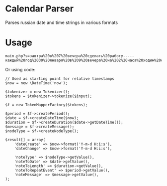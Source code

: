 Calendar Parser
===============
Parses russian date and time strings in various formats

Usage
=====
    main.php?s=завтра%20в%207%20вечера%20сделать%20работу-----каждый%20год%2030%20января%20в%209%20вечера%20на%202%20часа%20ходим%20с%20мужиками%20в%20баню

Or using code:

    // Used as starting point for relative timestamps
    $now = new \DateTime('now');

    $tokenizer = new Tokenizer();
   	$tokens = $tokenizer->tokenize($input);

   	$f = new TokenMapperFactory($tokens);

   	$period = $f->createPeriod();
    $date = $f->createDateTime($now);
    $duration = $f->createDuration($date->getDateTime());
    $message = $f->createMessage();
    $nodeType = $f->createNodeType();

    $result[] = array(
        'dateCreate' => $now->format('Y-m-d H:i:s'),
        'dateChange' => $now->format('Y-m-d H:i:s'),

        'noteType' => $nodeType->getValue(),
        'noteToDate' => $date->getValue(),
        'noteToLength' => $duration->getValue(),
        'noteToRepeatEvent' => $period->getValue(),
        'noteMessage' => $message->getValue(),
    );